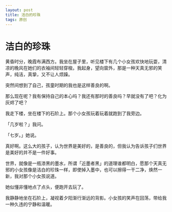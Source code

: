 ```yaml
---
layout: post
title: 洁白的珍珠
tags: 原创
---
```


# 洁白的珍珠

黄昏时分，晚霞布满西方。我坐在屋子里，听见楼下有几个小女孩欢快地玩耍，清凉的晚风在她们的衣袖间轻轻穿梭。我起身，望向窗外，那是一种天真无邪的笑声，纯洁，真挚，又不让人烦躁。

突然间想到了自己，孩童时期的我也是这样善良的啊。

那么现在呢？我有保持自己的本心吗？我还有那时的善良吗？早就没有了吧？化为灰烬了吧？

我走下楼，坐在楼下的石阶上。那个小女孩玩着玩着就跑到了我旁边。

「几岁啦？」我问。

「七岁。」她说。

真好啊。这么大的孩子，认为世界是美好的，是善良的，但我认为告诉孩子们世界是美好的并不是一件好事。

世界，就像是一瓶漆黑的墨水，所谓「近墨者黑」的道理谁都明白，愿那个天真无邪的小女孩像是洁白的珍珠一样，即使掉入墨中，也可以擦得一干二净，焕然一新，我对那个小女孩说道。

她似懂非懂地点了点头，便跑开去玩了。

我静静地坐在石阶上，凝视着夕阳渐行渐远的背影。小女孩的笑声在回荡，带给我一种久违的宁静和温暖。

